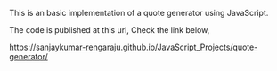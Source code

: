 This is an basic implementation of a quote generator using JavaScript.

The code is published at this url, Check the link below,

https://sanjaykumar-rengaraju.github.io/JavaScript_Projects/quote-generator/
